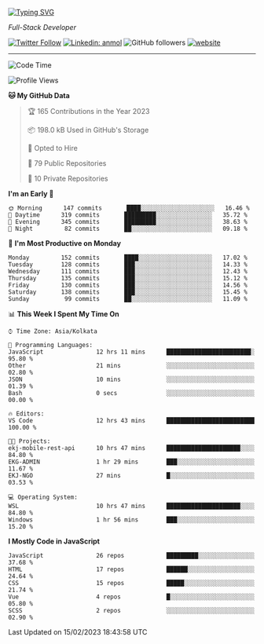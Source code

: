 [![Typing SVG](https://readme-typing-svg.herokuapp.com?lines=HI%2C+I'm+Tonal;I'm+a+Full+Stack+Developer)](https://git.io/typing-svg)

<p><em>Full-Stack Developer</em></p>

[![Twitter Follow](https://img.shields.io/twitter/follow/tonalmathew?style=flat)](https://twitter.com/intent/follow?screen_name=tonalmathew)
[![Linkedin: anmol](https://img.shields.io/badge/tonal-mathew?style=flat-square&logo=Linkedin&logoColor=white&link=https://www.linkedin.com/in/tonal-mathew/)](https://www.linkedin.com/in/tonal-mathew/)
![GitHub followers](https://img.shields.io/github/followers/tonalmathew?label=Follow&style=social)
[![website](https://img.shields.io/badge/Website-46a2f1.svg?&style=flat-square&logo=Google-Chrome&logoColor=white&link=http://tonalmathew.github.io/)](http://tonalmathew.github.io/)

---
<!--START_SECTION:waka-->
![Code Time](http://img.shields.io/badge/Code%20Time-917%20hrs%2035%20mins-blue)

![Profile Views](http://img.shields.io/badge/Profile%20Views-1-blue)

**🐱 My GitHub Data** 

> 🏆 165 Contributions in the Year 2023
 > 
> 📦 198.0 kB Used in GitHub's Storage 
 > 
> 💼 Opted to Hire
 > 
> 📜 79 Public Repositories 
 > 
> 🔑 10 Private Repositories  
 > 
**I'm an Early 🐤** 

```text
🌞 Morning      147 commits       ████░░░░░░░░░░░░░░░░░░░░░   16.46 % 
🌆 Daytime      319 commits       █████████░░░░░░░░░░░░░░░░   35.72 % 
🌃 Evening      345 commits       █████████░░░░░░░░░░░░░░░░   38.63 % 
🌙 Night         82 commits       ██░░░░░░░░░░░░░░░░░░░░░░░   09.18 % 

```
📅 **I'm Most Productive on Monday** 

```text
Monday         152 commits       ████░░░░░░░░░░░░░░░░░░░░░   17.02 % 
Tuesday        128 commits       ███░░░░░░░░░░░░░░░░░░░░░░   14.33 % 
Wednesday      111 commits       ███░░░░░░░░░░░░░░░░░░░░░░   12.43 % 
Thursday       135 commits       ███░░░░░░░░░░░░░░░░░░░░░░   15.12 % 
Friday         130 commits       ███░░░░░░░░░░░░░░░░░░░░░░   14.56 % 
Saturday       138 commits       ███░░░░░░░░░░░░░░░░░░░░░░   15.45 % 
Sunday          99 commits       ██░░░░░░░░░░░░░░░░░░░░░░░   11.09 % 

```


📊 **This Week I Spent My Time On** 

```text
⌚︎ Time Zone: Asia/Kolkata

💬 Programming Languages: 
JavaScript               12 hrs 11 mins      ████████████████████████░   95.80 % 
Other                    21 mins             ░░░░░░░░░░░░░░░░░░░░░░░░░   02.80 % 
JSON                     10 mins             ░░░░░░░░░░░░░░░░░░░░░░░░░   01.39 % 
Bash                     0 secs              ░░░░░░░░░░░░░░░░░░░░░░░░░   00.00 % 

🔥 Editors: 
VS Code                  12 hrs 43 mins      █████████████████████████   100.00 % 

🐱‍💻 Projects: 
ekj-mobile-rest-api      10 hrs 47 mins      █████████████████████░░░░   84.80 % 
EKG-ADMIN                1 hr 29 mins        ███░░░░░░░░░░░░░░░░░░░░░░   11.67 % 
EKJ-NGO                  27 mins             █░░░░░░░░░░░░░░░░░░░░░░░░   03.53 % 

💻 Operating System: 
WSL                      10 hrs 47 mins      █████████████████████░░░░   84.80 % 
Windows                  1 hr 56 mins        ███░░░░░░░░░░░░░░░░░░░░░░   15.20 % 

```

**I Mostly Code in JavaScript** 

```text
JavaScript               26 repos            █████████░░░░░░░░░░░░░░░░   37.68 % 
HTML                     17 repos            ██████░░░░░░░░░░░░░░░░░░░   24.64 % 
CSS                      15 repos            █████░░░░░░░░░░░░░░░░░░░░   21.74 % 
Vue                      4 repos             █░░░░░░░░░░░░░░░░░░░░░░░░   05.80 % 
SCSS                     2 repos             ░░░░░░░░░░░░░░░░░░░░░░░░░   02.90 % 

```



 Last Updated on 15/02/2023 18:43:58 UTC
<!--END_SECTION:waka-->
